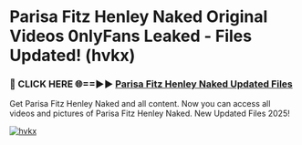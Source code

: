 # Parisa Fitz Henley Naked Original Videos 0nlyFans Leaked - Files Updated! (hvkx)

<h3>🔴 CLICK HERE 🌐==►► <a href="https://tinyurl.com/up5wt9bj" rel="nofollow">Parisa Fitz Henley Naked Updated Files</a></h3>

Get Parisa Fitz Henley Naked and all content. Now you can access all videos and pictures of Parisa Fitz Henley Naked. New Updated Files 2025!

[![hvkx](https://i.imgur.com/ABiUzMV.gif)](https://tinyurl.com/up5wt9bj)
